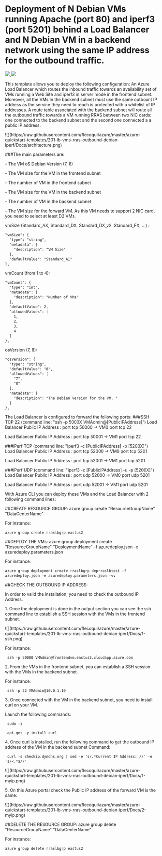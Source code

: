 # Deployment of N Debian VMs running Apache (port 80) and iperf3 (port 5201) behind a Load Balancer and N Debian VM in a backend network using the same IP address for the outbound traffic.

<a href="https://portal.azure.com/#create/Microsoft.Template/uri/https%3A%2F%2Fraw.githubusercontent.com%2Fflecoqui%2Fazure%2Fmaster%2Fazure-quickstart-templates%2F201-lb-vms-rras-outbound-debian-iperf%2Fazuredeploy.json" target="_blank">
    <img src="http://azuredeploy.net/deploybutton.png"/>
</a>
<a href="http://armviz.io/#/?load=https%3A%2F%2Fraw.githubusercontent.com%2Fflecoqui%2Fazure%2F%2Fmaster%2Fazure-quickstart-templates%2F201-lb-vms-rras-outbound-debian-iperf%2Fazuredeploy.json" target="_blank">
    <img src="http://armviz.io/visualizebutton.png"/>
</a>


This template allows you to deploy the following configuration:
An Azure Load Balancer which routes the inbound traffic towards an availability set of VMs running a Web Site and iperf3 in server mode in the frontend subnet.
Moreover, all the VMs in the backend subnet must use the same outbount IP address as the service they need to reach is protected with a whitelist of IP addresses.
A route table associated with the backend subnet will route all the outbound traffic towards a VM running RRAS between two NIC cards: one connected to the backend subnet and the second one connected a a public IP address.
</p>
![](https://raw.githubusercontent.com/flecoqui/azure/master/azure-quickstart-templates/201-lb-vms-rras-outbound-debian-iperf/Docs/architecture.png)
</p>
###The main parameters are:</p>
- The VM oS Debian Version (7, 8)</p>
- The VM size for the VM in the frontend subnet</p>
- The number of VM in the frontend subnet</p>
- The VM size for the VM in the backend subnet</p>
- The number of VM in the backend subnet</p>
- The VM size for the forward VM. As this VM needs to support 2 NIC card, you need to select at least D2 VMs.</p>


vmSize (Standard_AX, Standard_DX, Standard_DX_v2, Standard_FX, ...) : 

    "vmSize": {
      "type": "string",
      "metadata": {
        "description": "VM Size"
      },
      "defaultValue": "Standard_A1"
    },

vmCount (from 1 to 4): 

    "vmCount": {
      "type": "int",
      "metadata": {
        "description": "Number of VMs"
      },
      "defaultValue": 2,
      "allowedValues": [
        1,
        2,
        3,
        4
      ]
    },

osVersion (7, 8):

    "osVersion": {
      "type": "string",
      "defaultValue": "8",
      "allowedValues": [
        "7",
        "8"
      ],
      "metadata": {
        "description": "The Debian version for the VM. "
      }
    },

The Load Balancer is configured to forward the following ports:
###SSH TCP 22 (command line: "ssh -p 5000X VMAdmin@[PublicIPAddress]")
Load Balancer Public IP Address : port tcp 50000   ->   VM0 port tcp 22</p>
Load Balancer Public IP Address : port tcp 50001   ->   VM1 port tcp 22</p>

###iPerf TCP (command line: "iperf3 -c [PublicIPAddress] -p [5200X]")
Load Balancer Public IP Address : port tcp 52000   ->   VM0 port tcp 5201</p>
Load Balancer Public IP Address : port tcp 52001   ->   VM1 port tcp 5201</p>

###iPerf UDP (command line: "iperf3 -c [PublicIPAddress] -u -p [5200X]")
Load Balancer Public IP Address : port udp 52000   ->   VM0 port udp 5201</p>
Load Balancer Public IP Address : port udp 52001   ->   VM1 port udp 5201</p>

With Azure CLI you can deploy these VMs and the Load Balancer with 2 following command lines:

##CREATE RESOURCE GROUP:
azure group create "ResourceGroupName" "DataCenterName"

For instance:

    azure group create rraslbgrp eastus2

##DEPLOY THE VMs:
azure group deployment create "ResourceGroupName" "DeploymentName"  -f azuredeploy.json -e azuredeploy.parameters.json

For instance:

    azure group deployment create rraslbgrp deprraslbtest -f azuredeploy.json -e azuredeploy.parameters.json -vv


##CHECK THE OUTBOUND IP ADDRESS:

In order to valid the installation, you need to check the outbound IP Address.
</p>
1. Once the deployment is done in the output section you can see the ssh command line to establish a SSH session with the VMs in the frontend subnet.  
</p>
![](https://raw.githubusercontent.com/flecoqui/azure/master/azure-quickstart-templates/201-lb-vms-rras-outbound-debian-iperf/Docs/1-ssh.png)
</p>
For instance: </p>

	 ssh -p 50000 VMAdmin@frontendvm.eastus2.cloudapp.azure.com
</p>
2. From the VMs in the frontend subnet, you can establish a SSH session with the VMs in the backend subnet.
</p>
For instance: </p>

	 ssh -p 22 VMAdmin@10.0.1.10
</p>
3. Once connected with the VM in the backend subnet, you need to install curl on your VM.</p>
Launch the following commands: </p>
</p>

	 sudo -i
</p>

	 apt-get -y install curl
</p>
4. Once curl is installed, run the following command to get the outbound IP address of the VM in the backend subnet
Command:</p>

	 curl -s checkip.dyndns.org | sed -e 's/.*Current IP Address: //' -e 's/<.*$//'
</p>
![](https://raw.githubusercontent.com/flecoqui/azure/master/azure-quickstart-templates/201-lb-vms-rras-outbound-debian-iperf/Docs/1-myip.png)
</p>
5. On this Azure portal check the Public IP address of the forward VM is the same:
</p>
![](https://raw.githubusercontent.com/flecoqui/azure/master/azure-quickstart-templates/201-lb-vms-rras-outbound-debian-iperf/Docs/2-myip.png)
</p>


##DELETE THE RESOURCE GROUP:
azure group delete "ResourceGroupName" "DataCenterName"

For instance:

    azure group delete rraslbgrp eastus2
